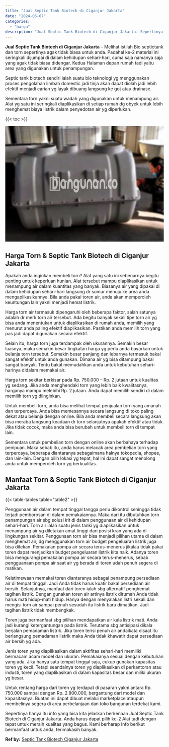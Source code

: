 ```yaml
---
title: "Jual Septic Tank Biotech di Ciganjur Jakarta"
date: "2024-06-07"
categories: 
  - "harga"
description: "Jual Septic Tank Biotech di Ciganjur Jakarta. Sepertinya hanya itu info yang bisa kita jelaskan berkenaan Jual Septic Tank Biotech di Ciganjur Jakarta. Anda..."
---
```


**Jual Septic Tank Biotech di Ciganjur Jakarta** – Melihat istilah Bio septictank dan torn sepertinya agak tidak biasa untuk anda. Padahal ke-2 material ini seringkali dijumpai di dalam kehidupan sehari-hari, cuma saja namanya saja yang agak tidak biasa didengar. Kedua Halaman depan rumah tadi yaitu area yang digunakan untuk penampungan.

Septic tank biotech sendiri ialah suatu bio teknologi yg menggunakan proses pengolahan limbah domestic jadi tinja akan dapat diolah jadi lebih efektif menjadi carian yg layak dibuang langsung ke got atau drainase.

Sementara torn yakni suatu wadah yang digunakan untuk menampung air. Alat yg satu ini seringkali diaplikasikan di setiap rumah dg obyek untuk lebih menghemat biaya listrik dalam penyedotan air yg diperlukan.

{{< toc >}}

![Jual Septic Tank Biotech di Ciganjur Jakarta](/images/jual-bio-septictank-33.png)

## Harga Torn & Septic Tank Biotech di Ciganjur Jakarta

Apakah anda inginkan membeli torn? Alat yang satu ini sebenarnya begitu penting untuk keperluan hunian. Alat tersebut mampu diaplikasikan untuk menampung air dalam kuantitas yang banyak. Biasanya air yang dipakai di dalam kehidupan sehari-hari langsung dr sumur menuju ke area anda mengaplikasikannya. Bila anda pakai toren air, anda akan memperoleh keuntungan lain yakni menjadi hemat listrik.

Harga torn air termasuk dipengaruhi oleh beberapa faktor, salah satunya adalah dr merk torn air tersebut. Ada begitu banyak sekali tipe torn air yg bisa anda menentukan untuk diaplikasikan di rumah anda, memilih yang menurut anda paling efektif diaplikasikan. Pastikan anda memilih torn yang pas jadi dapat digunakan secara efektif.

Selain itu, harga torn juga terdampak oleh ukurannya. Semakin besar luasnya, maka semakin besar tingkatan harga yg perlu anda bayarkan untuk belanja torn tersebut. Semakin besar panjang dan lebarnya termasuk bakal sangat efektif untuk anda gunakan. Dimana air yg bisa ditampung bakal sangat banyak. Tentu bakal memudahkan anda untuk kebutuhan sehari-harinya didalam memakai air.

Harga torn sekitar berkisar pada Rp. 750.000 – Rp. 2 jutaan untuk kualitas yg sedang. Jika anda menghendaki torn yang lebih baik kwalitasnya, harganya mampu melebihi Rp. 2 jutaan. Anda dapat memilih sendiri di dalam memilih torn yg diinginkan.

Untuk membeli torn, anda bisa melihat tempat penjualan torn yang amanah dan terpercaya. Anda bisa memesannya secara langsung di toko paling dekat atau belanja dengan online. Bila anda membeli secara langsung akan bisa meraba langsung keadaan dr torn selanjutnya apakah efektif atau tidak. Jika tidak cocok, maka anda bisa berubah untuk membeli torn di tempat lain.

Sementara untuk pembelian torn dengan online akan berbahaya terhadap penipuan. Maka sebab itu, anda harus melacak area pembelian torn yang terpercaya, beberapa diantaranya sebagaimana halnya tokopedia, shopee, dan lain-lain. Dengan pilih lokasi yg tepat, hal ini dapat sangat menolong anda untuk memperoleh torn yg berkualitas.

## Manfaat Torn & Septic Tank Biotech di Ciganjur Jakarta

{{< table-tables table="table2" >}}

Penggunaan air dalam tempat tinggal tangga perlu dikontrol sehingga tidak terjadi pemborosan di dalam pemakaiannya. Maka dari itu dibutuhkan torn penampungan air sbg solusi irit di dalam penggunaan air di kehidupan sehari-hari. Torn air ialah suatu jenis tanki yg diaplikasikan untuk menampung air yg diletakan amat tinggi dari posisi kran yang ada di lingkungan sekitar. Penggunaan torn air bisa menjadi pilihan utama di dalam menghemat air, dg menggunakan torn air budget pengeluaran listrik juga bisa ditekan. Pemakaian pompa air secara terus-menerus jikalau tidak pakai toren dapat menjadikan budget pengeluaran listrik kita naik. Adanya toren bisa mengurangi pemakaian pompa air secara terus-menerus, sebab pengguanaan pompa air saat air yg berada di toren udah penuh segera di matikan.

Keistimewaan memakai toren diantaranya sebagai penampung persediaan air di tempat tinggal. Jadi Anda tidak harus kuatir bakal persediaan air bersih. Selanjutnya, manfaat dari toren ialah sbg alternatif penghemat tagihan listrik. Dengan gunakan toren air artinya listrik dirumah Anda tidak harus mati hidup-mati hidup. Hanya dengan menyalakan listri sekali dan mengisi torn air sampai penuh sesudah itu listrik baru dimatikan. Jadi tagihan listrik tidak membengkak.

Toren juga bermanfaat sbg pilihan mendapatkan air kala listrik mati. Anda jadi kurangi ketergantungan pada listrik. Terutama sbg antisipasi dikala berjalan pemadaman listrik. Jika toren terisi penuh air andaikata disaat itu berlangsung pemadaman listrik maka Anda tidak khawatir dapat persediaan air bersih yg ada.

Jenis toren yang diaplikasikan dalam aktifitas sehari-hari memiliki bermacam acam model dan ukuran. Pemakaianya sesuai dengan kebutuhan yang ada. Jika hanya satu tempat tinggal saja, cukup gunakan kapasitas toren yg kecil. Tetapi seandainya toren yg diaplikasikan di perkantoran atau industi, toren yang diaplikasikan di dalam kapasitas besar dan miliki ukuran yg besar.

Untuk rentang harga dari toren yg terdapat di pasaran yakni antara Rp. 750.000 sampai dengan Rp. 2.800.000, bergantung dari model dan kapasitasnya. Buatan ini dapat dibuat melalui marketplace ataupun membelinya segera di area perbelanjaan dan toko bangunan terdekat kami.

Sepertinya hanya itu info yang bisa kita jelaskan berkenaan Jual Septic Tank Biotech di Ciganjur Jakarta. Anda harus dapat pilih ke-2 Alat tadi dengan tepat untuk meraih kualitas yang bagus. Kami berharap Info berikut bermanfaat untuk anda, terimakasih banyak.

**Ref by:** [Septic Tank Biotech Ciganjur Jakarta](https://id.wikipedia.org/wiki/Septic)
